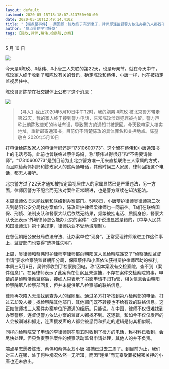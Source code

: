 ```yaml
---
layout: default
Lastmod: 2020-05-15T18:18:07.513750+00:00
date: 2020-05-10T12:49:14.410Z
title: "【端点星事件】一周回顾：陈玫终于有消息了，律师却连监督警方依法办案的人都找不到"
author: "端点星的宇宙好友"
tags: [陈玫,律师,蔡伟,检察院,办案]
---
```


5 月 10 日

![](https://images.weserv.nl/?url=https%3A//assets.matters.news/embed/676ccae1-0f88-4fe7-99a6-cfbcf370164a.png)

今天是#陈玫、#蔡伟、#小唐三人失联的第22天，也是母亲节。就在今天中午，陈玫家人终于收到了和陈玫有关的音讯，确定陈玫和蔡伟、小唐一样，也在被指定监视居住中。

陈玫哥哥陈堃在社交媒体上公布了这个消息：

![](https://images.weserv.nl/?url=https%3A//assets.matters.news/embed/580e1604-457a-47ef-92fc-e4e53cffa2d0.png)

> 【寻人】截止2020年5月10日中午12时，我的胞弟 #陈玫 被北京警方带走第22天，我的家人终于接到警方电话，告知陈玫涉嫌犯罪被拘留。警方声称此前陈玫告知的地址有误，导致警方的通知书被退回。今天致电家人核实地址，重新邮寄通知书。目前仍不清楚陈玫的具体罪名和关押地点。陈堃 敬白 2020年5月10日

打电话给陈玫家人的电话号码还是“17310600773”。这个留在蔡伟和小唐通知书上的电话号码，此前也曾联络过蔡伟妈妈，称“蔡伟过得很好”和“不需要请律师”。“17310600773”是到目前为止北京警方唯一用来直接联络三人家属的方式，而且除给蔡伟妈妈和陈玫家人的这两通电话，其他时候三人家属、律师回拨这个电话，都无人接听。

北京警方过了22天才通知被指定监视居住人的家属显然已是严重违法，另一方面，律师因警方不配合而无法对案件正常跟进，也是警方继续在知法犯法。

本周律师依旧未能找到和联络到办案部门。5月8日，小唐辩护律师吴律师第二次去到朝阳公安分局找办案单位，陈玫辩护律师梁律师也一同前往。Ta们在联络国保、刑侦、法制支队和督察大队后依然无结果，频繁被挂电话、质疑身份，督察大队长还表示“外地律师怎么能办北京的案件”（这个说法显然是错的，《中华人民共和国律师法》第十条规定，律师执业不受地域限制）。

在督促朝阳公安分局依法守法、让办案单位“现身”，正常受理律师跟进工作这件事上，监督部门也变得“选择性失明”。

上周，吴律师和蔡伟辩护律师李律师都向朝阳区人民检察院递交了“侦察活动监督申请”要求检察院监督朝阳分局，保障蔡伟和小唐依法获得辩护律师帮助的权利。本周三5月6日，吴律师收到了检察院回电，称“因本案没有交检察院，查不到（案件信息）”。在吴律师表示了此案尚在侦察且未逮捕，不存在案件交检察院的事，申请的是侦察活动监察后，接线人只表示了书面申请不归Ta管，相关信息会由朝阳检察院第八检察部回复，但并未提供第八检察部的联络信息。

律师再次陷入无法找到查办人的怪圈里。通过多方打听找到第八检察部的电话，打过去却没人接；找检察院其他部门，其他部门既不转接也不给有效的联络信息。这正如律师找三人案件办案单位所遭遇的经历。只能说，在中国，律师不仅很难找到办案警察，连督促警方依法办案的监督人都找不到。这逻辑，和如今不仅仅发声的人会被训诫和抓走，连声援发声的人都会被惩罚和抓走的逻辑是何其相似啊。

同样向检察院交了申请的李律师则在周五时收到了检方的电话，称材料已收到，会尽快处理。但只负责蔡伟案件的侦察活动监督申请处理，其他人的并不负责。

端点星志愿者陈玫、蔡伟和蔡伟女友小唐 被捕已过去三周了。到目前为止，我们对三人在哪，处于何种境况依然一无所知，而因“连坐”而无辜受罪被秘密关押的小唐也还未放出。

